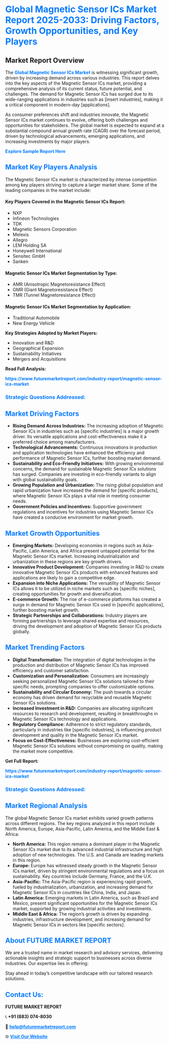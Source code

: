 <h1 style="color: #007BFF;">Global Magnetic Sensor ICs Market Report 2025-2033: Driving Factors, Growth Opportunities, and Key Players</h1>

<section id="overview">
<h2>Market Report Overview</h2>
<p>The <a href="https://www.futuremarketreport.com/industry-report/magnetic-sensor-ics-market" style="color: #007BFF; text-decoration: none;"><strong>Global Magnetic Sensor ICs Market</strong></a> is witnessing significant growth, driven by increasing demand across various industries. This report delves into the key aspects of the Magnetic Sensor ICs market, providing a comprehensive analysis of its current status, future potential, and challenges. The demand for Magnetic Sensor ICs has surged due to its wide-ranging applications in industries such as [insert industries], making it a critical component in modern-day [applications].</p>
<p>As consumer preferences shift and industries innovate, the Magnetic Sensor ICs market continues to evolve, offering both challenges and opportunities for stakeholders. The global market is expected to expand at a substantial compound annual growth rate (CAGR) over the forecast period, driven by technological advancements, emerging applications, and increasing investments by major players.</p>
</section>

<section id="overview">
<p><a href="https://www.futuremarketreport.com/request-sample/reportId=31804" style="color: #007BFF; text-decoration: none;"><strong>Explore Sample Report Here</strong></a></p>
</section>

<section id="key-players">
<h2 style="color: #007BFF;">Market Key Players Analysis</h2>
<p>The Magnetic Sensor ICs market is characterized by intense competition among key players striving to capture a larger market share. Some of the leading companies in the market include:</p>
<h4>Key Players Covered in the Magnetic Sensor ICs Report:</h4>
<ul><li>NXP</li><li>Infineon Technologies</li><li>TDK</li><li>Magnetic Sensors Corporation</li><li>Melexis</li><li>Allegro</li><li>LEM Holding SA</li><li>Honeywell International</li><li>Sensitec GmbH</li><li>Sanken</li></ul>
<h4>Magnetic Sensor ICs Market Segmentation by Type:</h4>
<ul><li>AMR (Anisotropic Magnetoresistance Effect)</li><li>GMR (Giant Magnetoresistance Effect)</li><li>TMR (Tunnel Magnetoresistance Effect)</li></ul>

<h4>Magnetic Sensor ICs Market Segmentation by Application:</h4>
<ul><li>Traditional Automobile</li><li>New Energy Vehicle</li></ul>
<p><strong>Key Strategies Adopted by Market Players:</strong></p>
<ul>
<li>Innovation and R&D</li>
<li>Geographical Expansion</li>
<li>Sustainability Initiatives</li>
<li>Mergers and Acquisitions</li>
</ul>
</section>

<section>
<p><strong>Read Full Analysis: </strong></p><a href="https://www.futuremarketreport.com/industry-report/magnetic-sensor-ics-market" style="color: #007BFF; text-decoration: none;"><strong>https://www.futuremarketreport.com/industry-report/magnetic-sensor-ics-market</strong></a>
<h3 style="color: #007BFF;">Strategic Questions Addressed:</h3>
</section>

<section id="driving-factors">
<h2 style="color: #007BFF;">Market Driving Factors</h2>
<ul>
<li><strong>Rising Demand Across Industries:</strong> The increasing adoption of Magnetic Sensor ICs in industries such as [specific industries] is a major growth driver. Its versatile applications and cost-effectiveness make it a preferred choice among manufacturers.</li>
<li><strong>Technological Advancements:</strong> Continuous innovations in production and application technologies have enhanced the efficiency and performance of Magnetic Sensor ICs, further boosting market demand.</li>
<li><strong>Sustainability and Eco-Friendly Initiatives:</strong> With growing environmental concerns, the demand for sustainable Magnetic Sensor ICs solutions has surged. Companies are investing in eco-friendly variants to align with global sustainability goals.</li>
<li><strong>Growing Population and Urbanization:</strong> The rising global population and rapid urbanization have increased the demand for [specific products], where Magnetic Sensor ICs plays a vital role in meeting consumer needs.</li>
<li><strong>Government Policies and Incentives:</strong> Supportive government regulations and incentives for industries using Magnetic Sensor ICs have created a conducive environment for market growth.</li>
</ul>
</section>

<section id="growth-opportunities">
<h2 style="color: #007BFF;">Market Growth Opportunities</h2>
<ul>
<li><strong>Emerging Markets:</strong> Developing economies in regions such as Asia-Pacific, Latin America, and Africa present untapped potential for the Magnetic Sensor ICs market. Increasing industrialization and urbanization in these regions are key growth drivers.</li>
<li><strong>Innovative Product Development:</strong> Companies investing in R&D to create innovative Magnetic Sensor ICs products with enhanced features and applications are likely to gain a competitive edge.</li>
<li><strong>Expansion into Niche Applications:</strong> The versatility of Magnetic Sensor ICs allows it to be utilized in niche markets such as [specific niches], creating opportunities for growth and diversification.</li>
<li><strong>E-commerce Growth:</strong> The rise of e-commerce platforms has created a surge in demand for Magnetic Sensor ICs used in [specific applications], further boosting market growth.</li>
<li><strong>Strategic Partnerships and Collaborations:</strong> Industry players are forming partnerships to leverage shared expertise and resources, driving the development and adoption of Magnetic Sensor ICs products globally.</li>
</ul>
</section>

<section id="trending-factors">
<h2 style="color: #007BFF;">Market Trending Factors</h2>
<ul>
<li><strong>Digital Transformation:</strong> The integration of digital technologies in the production and distribution of Magnetic Sensor ICs has improved efficiency and customer satisfaction.</li>
<li><strong>Customization and Personalization:</strong> Consumers are increasingly seeking personalized Magnetic Sensor ICs solutions tailored to their specific needs, prompting companies to offer customizable options.</li>
<li><strong>Sustainability and Circular Economy:</strong> The push towards a circular economy has driven demand for recyclable and reusable Magnetic Sensor ICs solutions.</li>
<li><strong>Increased Investment in R&D:</strong> Companies are allocating significant resources to research and development, resulting in breakthroughs in Magnetic Sensor ICs technology and applications.</li>
<li><strong>Regulatory Compliance:</strong> Adherence to strict regulatory standards, particularly in industries like [specific industries], is influencing product development and quality in the Magnetic Sensor ICs market.</li>
<li><strong>Focus on Cost-Effectiveness:</strong> Businesses are exploring cost-efficient Magnetic Sensor ICs solutions without compromising on quality, making the market more competitive.</li>
</ul>
</section>

<section>
<p><strong>Get Full Report: </strong></p><a href="https://www.futuremarketreport.com/industry-report/magnetic-sensor-ics-market" style="color: #007BFF; text-decoration: none;"><strong>https://www.futuremarketreport.com/industry-report/magnetic-sensor-ics-market</strong></a>
<h3 style="color: #007BFF;">Strategic Questions Addressed:</h3>
</section>


<section id="regional-analysis">
<h2 style="color: #007BFF;">Market Regional Analysis</h2>
<p>The global Magnetic Sensor ICs market exhibits varied growth patterns across different regions. The key regions analyzed in this report include North America, Europe, Asia-Pacific, Latin America, and the Middle East & Africa:</p>
<ul>
<li><strong>North America:</strong> This region remains a dominant player in the Magnetic Sensor ICs market due to its advanced industrial infrastructure and high adoption of new technologies. The U.S. and Canada are leading markets in this region.</li>
<li><strong>Europe:</strong> Europe has witnessed steady growth in the Magnetic Sensor ICs market, driven by stringent environmental regulations and a focus on sustainability. Key countries include Germany, France, and the U.K.</li>
<li><strong>Asia-Pacific:</strong> The Asia-Pacific region is experiencing rapid growth, fueled by industrialization, urbanization, and increasing demand for Magnetic Sensor ICs in countries like China, India, and Japan.</li>
<li><strong>Latin America:</strong> Emerging markets in Latin America, such as Brazil and Mexico, present significant opportunities for the Magnetic Sensor ICs market, supported by growing industrial activities and investments.</li>
<li><strong>Middle East & Africa:</strong> The region’s growth is driven by expanding industries, infrastructure development, and increasing demand for Magnetic Sensor ICs in sectors like [specific sectors].</li>
</ul>
</section>

<footer>
<h2 style="color: #007BFF;">About FUTURE MARKET REPORT</h2>
<p>We are a trusted name in market research and advisory services, delivering actionable insights and strategic support to businesses across diverse industries. Our expertise lies in offering:</p>

<p>Stay ahead in today’s competitive landscape with our tailored research solutions.</p>

<h2 style="color: #007BFF;">Contact Us:</h2>
<p><strong>FUTURE MARKET REPORT</strong></p>
<p>📞 <strong>+91 (883) 074-8030</strong></p>
<p>📧 <strong><a href="mailto:help@futuremarketreport.com" style="color: #007BFF;">help@futuremarketreport.com</a></strong></p>
<p>🌐 <strong><a href="https://www.futuremarketreport.com/" style="color: #007BFF;">Visit Our Website</a></strong></p>
</footer>